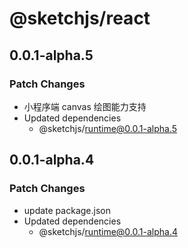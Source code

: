 # @sketchjs/react

## 0.0.1-alpha.5

### Patch Changes

- 小程序端 canvas 绘图能力支持
- Updated dependencies
  - @sketchjs/runtime@0.0.1-alpha.5

## 0.0.1-alpha.4

### Patch Changes

- update package.json
- Updated dependencies
  - @sketchjs/runtime@0.0.1-alpha.4
